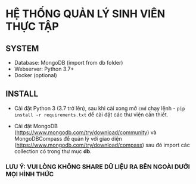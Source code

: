 # HỆ THỐNG QUẢN LÝ SINH VIÊN THỰC TẬP

## SYSTEM
- Database: MongoDB (import from db folder)
- Webserver: Python 3.7+
- Docker (optional)

## INSTALL
* Cài đặt Python 3 (3.7 trở lên), sau khi cài xong mở `cmd` chạy lệnh - `pip install -r requirements.txt` để cài đặt các thư viện cần thiết.

* Cài đặt MongoDB (https://www.mongodb.com/try/download/community) và MongoDBCompass để quản lý với giao diện (https://www.mongodb.com/try/download/compass) sau đó import các collection có trong thư mục **db**.

### LƯU Ý: VUI LÒNG KHÔNG SHARE DỮ LIỆU RA BÊN NGOÀI DƯỚI MỌI HÌNH THỨC